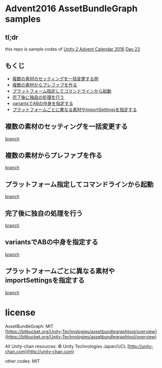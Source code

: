 # Advent2016 AssetBundleGraph samples

## tl;dr

this repo is sample codes of [Unity 2 Advent Calendar 2016](http://qiita.com/advent-calendar/2016/unity2)
[Day 23](http://sassembla.github.io/Public/2016:12:23%2000-00-00/2016:12:23%2000-00-00.html)

## もくじ
- [複数の素材のセッティングを一括変更する例](#複数の素材のセッティングを一括変更する)
- [複数の素材からプレファブを作る](#複数の素材からプレファブを作る)
- [プラットフォーム指定してコマンドラインから起動](#プラットフォーム指定してコマンドラインから起動)
- [完了後に独自の処理を行う](#完了後に独自の処理を行う)
- [variantsでABの中身を指定する](#variantsでABの中身を指定する)
- [プラットフォームごとに異なる素材やimportSettingsを指定する](#プラットフォームごとに異なる素材やimportSettingsを指定する)



## 複数の素材のセッティングを一括変更する
[branch](https://github.com/sassembla/Advent2016_AssetBundleGraph/tree/%23複数の素材のセッティングを一括変更する)


## 複数の素材からプレファブを作る
[branch](https://github.com/sassembla/Advent2016_AssetBundleGraph/tree/%23複数の素材からプレファブを作る)


## プラットフォーム指定してコマンドラインから起動
[branch](https://github.com/sassembla/Advent2016_AssetBundleGraph/tree/%23プラットフォーム指定してコマンドラインから起動)


## 完了後に独自の処理を行う
[branch](https://github.com/sassembla/Advent2016_AssetBundleGraph/tree/%23完了後に独自の処理を行う)

## variantsでABの中身を指定する
[branch](https://github.com/sassembla/Advent2016_AssetBundleGraph/tree/%23variantsでABの中身を指定する)


## プラットフォームごとに異なる素材やimportSettingsを指定する
[branch](https://github.com/sassembla/Advent2016_AssetBundleGraph/tree/%23プラットフォームごとに異なる素材やimportSettingsを指定する)



# license
AssetBundleGraph: MIT  
[https://bitbucket.org/Unity-Technologies/assetbundlegraphtool/overview](https://bitbucket.org/Unity-Technologies/assetbundlegraphtool/overview)

All Unity-chan resources: © Unity Technologies Japan/UCL
[http://unity-chan.com](http://unity-chan.com)

other codes: MIT
